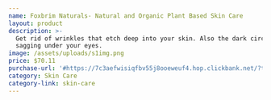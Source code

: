```yaml
---
name: Foxbrim Naturals- Natural and Organic Plant Based Skin Care
layout: product
description: >-
  Get rid of wrinkles that etch deep into your skin. Also the dark circles and
  sagging under your eyes.  
image: /assets/uploads/s1img.png
price: $70.11
purchase-url: '#https://7c3aefwisiqfbv55j8ooeweuf4.hop.clickbank.net/?tid=CHER'
category: Skin Care
category-link: skin-care
---
```


